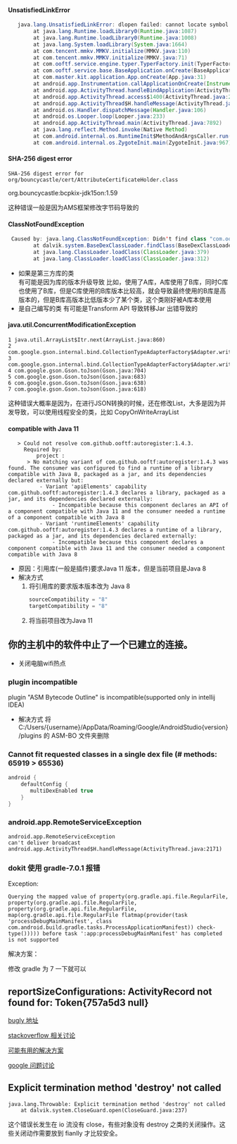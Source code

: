 #### UnsatisfiedLinkError
```java
   java.lang.UnsatisfiedLinkError: dlopen failed: cannot locate symbol "__emutls_get_address" referenced by "/data/app/~~aY8Bs7K2JnwFQnXfhxaKDA==/com.master.kit-Upy0wIUWX1vsEFKg3UAl8A==/lib/arm/libmmkv.so"...
        at java.lang.Runtime.loadLibrary0(Runtime.java:1087)
        at java.lang.Runtime.loadLibrary0(Runtime.java:1008)
        at java.lang.System.loadLibrary(System.java:1664)
        at com.tencent.mmkv.MMKV.initialize(MMKV.java:110)
        at com.tencent.mmkv.MMKV.initialize(MMKV.java:71)
        at com.ooftf.service.engine.typer.TyperFactory.init(TyperFactory.java:16)
        at com.ooftf.service.base.BaseApplication.onCreate(BaseApplication.kt:57)
        at com.master.kit.application.App.onCreate(App.java:31)
        at android.app.Instrumentation.callApplicationOnCreate(Instrumentation.java:1192)
        at android.app.ActivityThread.handleBindApplication(ActivityThread.java:6861)
        at android.app.ActivityThread.access$1400(ActivityThread.java:246)
        at android.app.ActivityThread$H.handleMessage(ActivityThread.java:1946)
        at android.os.Handler.dispatchMessage(Handler.java:106)
        at android.os.Looper.loop(Looper.java:233)
        at android.app.ActivityThread.main(ActivityThread.java:7892)
        at java.lang.reflect.Method.invoke(Native Method)
        at com.android.internal.os.RuntimeInit$MethodAndArgsCaller.run(RuntimeInit.java:656)
        at com.android.internal.os.ZygoteInit.main(ZygoteInit.java:967)
```
#### SHA-256 digest error
```
SHA-256 digest error for org/bouncycastle/cert/AttributeCertificateHolder.class
```
org.bouncycastle:bcpkix-jdk15on:1.59

这种错误一般是因为AMS框架修改字节码导致的

#### ClassNotFoundException
```java
 Caused by: java.lang.ClassNotFoundException: Didn't find class "com.ooftf.service.base.BaseApplication" on path: DexPathList[[zip file "/data/app/~~9DN3HTtIOUN8T63LXWElbg==/com.master.kit-0T-Q11wnyQNjkvA1LmV6JQ==/base.apk"],nativeLibraryDirectories=[/data/app/~~9DN3HTtIOUN8T63LXWElbg==/com.master.kit-0T-Q11wnyQNjkvA1LmV6JQ==/lib/arm, /data/app/~~9DN3HTtIOUN8T63LXWElbg==/com.master.kit-0T-Q11wnyQNjkvA1LmV6JQ==/base.apk!/lib/armeabi-v7a, /system/lib, /system_ext/lib]]
        at dalvik.system.BaseDexClassLoader.findClass(BaseDexClassLoader.java:207)
        at java.lang.ClassLoader.loadClass(ClassLoader.java:379)
        at java.lang.ClassLoader.loadClass(ClassLoader.java:312)
```
* 如果是第三方库的类  
有可能是因为库的版本升级导致
比如，使用了A库，A库使用了B库，同时C库也使用了B库，但是C库使用的B库版本比较高，就会导致最终使用的B库是高版本的，但是B库高版本比低版本少了某个类，这个类刚好被A库本使用
* 是自己编写的类
有可能是Transform API 导致转移Jar 出错导致的    

#### java.util.ConcurrentModificationException
```
1 java.util.ArrayList$Itr.next(ArrayList.java:860)
2 com.google.gson.internal.bind.CollectionTypeAdapterFactory$Adapter.write(CollectionTypeAdapterFactory.java:96)
3 com.google.gson.internal.bind.CollectionTypeAdapterFactory$Adapter.write(CollectionTypeAdapterFactory.java:61)
4 com.google.gson.Gson.toJson(Gson.java:704)
5 com.google.gson.Gson.toJson(Gson.java:683)
6 com.google.gson.Gson.toJson(Gson.java:638)
7 com.google.gson.Gson.toJson(Gson.java:618)
```
这种错误大概率是因为，在进行JSON转换的时候，还在修改List，大多是因为并发导致，可以使用线程安全的类，比如 CopyOnWriteArrayList

####   compatible with Java 11
```
   > Could not resolve com.github.ooftf:autoregister:1.4.3.
     Required by:
         project :
      > No matching variant of com.github.ooftf:autoregister:1.4.3 was found. The consumer was configured to find a runtime of a library compatible with Java 8, packaged as a jar, and its dependencies declared externally but:
          - Variant 'apiElements' capability com.github.ooftf:autoregister:1.4.3 declares a library, packaged as a jar, and its dependencies declared externally:
              - Incompatible because this component declares an API of a component compatible with Java 11 and the consumer needed a runtime of a component compatible with Java 8
          - Variant 'runtimeElements' capability com.github.ooftf:autoregister:1.4.3 declares a runtime of a library, packaged as a jar, and its dependencies declared externally:
              - Incompatible because this component declares a component compatible with Java 11 and the consumer needed a component compatible with Java 8
```
* 原因：引用库(一般是插件)要求Java 11 版本，但是当前项目是Java 8
* 解决方式
  1. 将引用库的要求版本版本改为 Java 8
     ```groovy
     sourceCompatibility = "8"
     targetCompatibility = "8"
     ```
  2. 将当前项目改为Java 11

## 你的主机中的软件中止了一个已建立的连接。
* 关闭电脑wifi热点

### plugin incompatible
plugin "ASM Bytecode Outline" is incompatible(supported only in intellij IDEA)
* 解决方式
将 C:/Users/{username}/AppData/Roaming/Google/AndroidStudio{version}/plugins 的 ASM-BO 文件夹删除

### Cannot fit requested classes in a single dex file (# methods: 65919 > 65536)
```groovy
android {
    defaultConfig {
       multiDexEnabled true
    }
}
```

### android.app.RemoteServiceException
```
android.app.RemoteServiceException
can't deliver broadcast
android.app.ActivityThread$H.handleMessage(ActivityThread.java:2171)
```

### dokit 使用 gradle-7.0.1 报错
Exception:
```
Querying the mapped value of property(org.gradle.api.file.RegularFile, property(org.gradle.api.file.RegularFile, property(org.gradle.api.file.RegularFile, map(org.gradle.api.file.RegularFile flatmap(provider(task 'processDebugMainManifest', class com.android.build.gradle.tasks.ProcessApplicationManifest)) check-type())))) before task ':app:processDebugMainManifest' has completed is not supported

```
解决方案：

修改 gradle 为 7 一下就可以


## reportSizeConfigurations: ActivityRecord not found for: Token{757a5d3 null}

[bugly 地址](https://bugly.qq.com/v2/crash-reporting/crashes/b26659df48/266312?pid=1)

[stackoverflow 相关讨论](https://stackoverflow.com/questions/46309428/android-activitythread-reportsizeconfigurations-causes-app-to-freeze-with-black)

[可能有用的解决方案](https://my.oschina.net/dtqq/blog/4512858)

[google 问题讨论](https://issuetracker.google.com/issues/62427912)


## Explicit termination method 'destroy' not called
```
java.lang.Throwable: Explicit termination method 'destroy' not called
	at dalvik.system.CloseGuard.open(CloseGuard.java:237)
```
这个错误长发生在 io 流没有 close，有些对象没有 destroy 之类的关闭操作。这些关闭动作需要放到 fianlly 才比较安全。